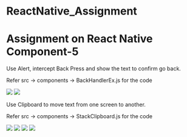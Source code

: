 # ReactNative_Assignment
# Assignment on React Native Component-5


Use Alert, intercept Back Press and show the text to confirm go back.


Refer src -> components -> BackHandlerEx.js for the code

![](src/assets/BackHandler1.png) ![](src/assets/BackHandler2.png) 


Use Clipboard to move text from one screen to another.

Refer src -> components -> StackClipboard.js for the code

![](src/assets/Clipboard1.png)
![](src/assets/Clipboard2.png)
![](src/assets/Clipboard3.png)
![](src/assets/Clipboard4.png)

